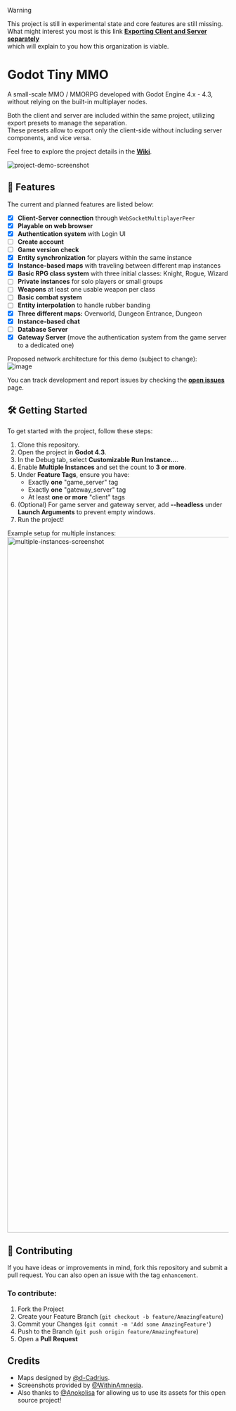 > [!WARNING]  
> This project is still in experimental state and core features are still missing.  
> What might interest you most is this link [**Exporting Client and Server separately**](https://github.com/SlayHorizon/godot-tiny-mmo-demo/wiki/Exporting-the-project)  
> which will explain to you how this organization is viable.

# Godot Tiny MMO

A small-scale MMO / MMORPG developed with Godot Engine 4.x - 4.3, without relying on the built-in multiplayer nodes.  

Both the client and server are included within the same project, utilizing export presets to manage the separation.  
These presets allow to export only the client-side without including server components, and vice versa.  

Feel free to explore the project details in the [**Wiki**](https://github.com/SlayHorizon/godot-tiny-mmo-demo/wiki).

![project-demo-screenshot](https://github.com/user-attachments/assets/ca606976-fd9d-4a92-a679-1f65cb80513a)

## 🚀 Features

The current and planned features are listed below:

- [X] **Client-Server connection** through `WebSocketMultiplayerPeer`
- [x] **Playable on web browser**
- [X] **Authentication system** with Login UI
- [ ] **Create account**
- [ ] **Game version check**
- [X] **Entity synchronization** for players within the same instance
- [X] **Instance-based maps** with traveling between different map instances
- [x] **Basic RPG class system** with three initial classes: Knight, Rogue, Wizard
- [ ] **Private instances** for solo players or small groups
- [ ] **Weapons** at least one usable weapon per class
- [ ] **Basic combat system**
- [ ] **Entity interpolation** to handle rubber banding
- [x] **Three different maps:** Overworld, Dungeon Entrance, Dungeon
- [x] **Instance-based chat**
- [ ] **Database Server**
- [x] **Gateway Server** (move the authentication system from the game server to a dedicated one)

Proposed network architecture for this demo (subject to change):  
![image](https://github.com/user-attachments/assets/a5a43a0a-c2fd-45f2-aa4f-49b5b97f9b72)


You can track development and report issues by checking the [**open issues**](https://github.com/SlayHorizon/godot-tiny-mmo-template/issues) page.

## 🛠️ Getting Started

To get started with the project, follow these steps:
1. Clone this repository.
2. Open the project in **Godot 4.3**.
3. In the Debug tab, select **Customizable Run Instance...**.
4. Enable **Multiple Instances** and set the count to **3 or more**.
5. Under **Feature Tags**, ensure you have:
   - Exactly **one** "game_server" tag
   - Exactly **one** "gateway_server" tag
   - At least **one or more** "client" tags
6. (Optional) For game server and gateway server, add **--headless** under **Launch Arguments** to prevent empty windows.
7. Run the project!

Example setup for multiple instances:  
<img width="1580" alt="multiple-instances-screenshot" src="https://github.com/user-attachments/assets/36225640-fddc-4570-95b5-4896cd2269f9">

## 🤝 Contributing

If you have ideas or improvements in mind, fork this repository and submit a pull request. You can also open an issue with the tag `enhancement`.

### To contribute:
1. Fork the Project
2. Create your Feature Branch (`git checkout -b feature/AmazingFeature`)
3. Commit your Changes (`git commit -m 'Add some AmazingFeature'`)
4. Push to the Branch (`git push origin feature/AmazingFeature`)
5. Open a **Pull Request**

## Credits
- Maps designed by [@d-Cadrius](https://github.com/d-Cadrius).
- Screenshots provided by [@WithinAmnesia](https://github.com/WithinAmnesia).  
- Also thanks to [@Anokolisa](https://anokolisa.itch.io/dungeon-crawler-pixel-art-asset-pack) for allowing us to use its assets for this open source project!

